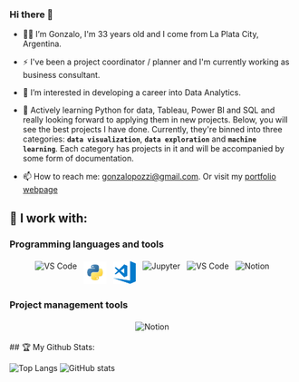 ### Hi there 👋

- 👨‍💻 I’m Gonzalo, I'm 33 years old and I come from La Plata City, Argentina.

- ⚡ I've been a project coordinator / planner and I'm currently working as business consultant.

- 👀 I’m interested in developing a career into Data Analytics.

- 🌱 Actively learning Python for data, Tableau, Power BI and SQL and really looking forward to applying them in new projects. Below, you will see the best projects I have done. Currently, they're binned into three categories: **`data visualization`**, **`data exploration`** and **`machine learning`**. Each category has projects in it and will be accompanied by some form of documentation.

- 📫 How to reach me: gonzalopozzi@gmail.com. Or visit my [portfolio webpage](https://gonzalopozzi.com.ar/)

## 🧰 I work with:

### Programming languages and tools
<p align="center">
<img src="https://cdn.worldvectorlogo.com/logos/tableau-software.svg" alt="VS Code" height="40" style="vertical-align:top; margin:4px"> <img src="https://raw.githubusercontent.com/github/explore/80688e429a7d4ef2fca1e82350fe8e3517d3494d/topics/python/python.png" alt="Python" height="40" style="vertical-align:top; margin:4px">
<img src="https://raw.githubusercontent.com/github/explore/80688e429a7d4ef2fca1e82350fe8e3517d3494d/topics/visual-studio-code/visual-studio-code.png" alt="Tableau" height="40" style="vertical-align:top; margin:4px"> <img src="https://upload.wikimedia.org/wikipedia/commons/thumb/3/38/Jupyter_logo.svg/518px-Jupyter_logo.svg.png" alt="Jupyter" height="40" style="vertical-align:top; margin:4px"> <img src="https://lh3.ggpht.com/e3oZddUHSC6EcnxC80rl_6HbY94sM63dn6KrEXJ-C4GIUN-t1XM0uYA_WUwyhbIHmVMH=w300" alt="VS Code" height="40" style="vertical-align:top; margin:4px"> <img src="https://cdn.worldvectorlogo.com/logos/notion-2.svg" alt="Notion" height="40" style="vertical-align:top; margin:4px">
</p> 

### Project management tools
<p align="center">
<img src="https://cdn.worldvectorlogo.com/logos/notion-2.svg" alt="Notion" height="40" style="vertical-align:top; margin:4px">
</p>
## 🏆 My Github Stats:

![Top Langs](https://github-readme-stats.vercel.app/api/top-langs/?username=gpozzi&theme=default) ![GitHub stats](https://github-readme-stats.vercel.app/api?username=gpozzi&show_icons=true&theme=default)

